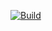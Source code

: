 [![Build](https://github.com/punkerside/titan-release/actions/workflows/main.yml/badge.svg?branch=main)](https://github.com/punkerside/titan-release/actions/workflows/main.yml)
<!-- [![GitHub Tag](https://img.shields.io/github/tag-date/punkerside/titan-release.svg?style=plastic)](https://github.com/punkerside/titan-release/tags/) -->
